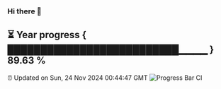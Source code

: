 ### Hi there 👋
⏳ Year progress { ██████████████████████████▁▁▁▁ } 89.63 %
---
⏰ Updated on Sun, 24 Nov 2024 00:44:47 GMT
![Progress Bar CI](https://github.com/Moyi321/Moyi321/workflows/Progress%20Bar%20CI/badge.svg)
